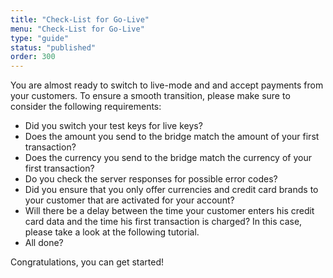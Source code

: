 ```yaml
---
title: "Check-List for Go-Live"
menu: "Check-List for Go-Live"
type: "guide"
status: "published"
order: 300
---
```


<!-- TODO: Style the list + make dynamic checks -->

You are almost ready to switch to live-mode and and accept payments from your customers. To ensure a smooth transition, please make sure to consider the following requirements:

- Did you switch your test keys for live keys?
- Does the amount you send to the bridge match the amount of your first transaction?
- Does the currency you send to the bridge match the currency of your first transaction?
- Do you check the server responses for possible error codes?
- Did you ensure that you only offer currencies and credit card brands to your customer that are activated for your account?
- Will there be a delay between the time your customer enters his credit card data and the time his first transaction is charged? In this case, please take a look at the following tutorial.
- All done?

Congratulations, you can get started!
